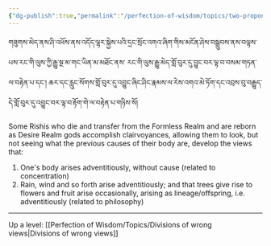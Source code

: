 ```yaml
---
{"dg-publish":true,"permalink":"/perfection-of-wisdom/topics/two-proponents-of-causelessness/"}
---
```


གཟུགས་མེད་ནས་ཤི་འཕོས་ནས་འདོད་ལྷར་སྐྱེས་པའི་དྲང་སྲོང་འགའ་ཞིག་གིས་མངོན་ཤེས་བསྒྲུབས་ནས་བལྟས་པས་རང་གི་ལུས་ཀྱི་རྒྱུ་སྔ་མ་གང་ཡིན་མ་མཐོང་ནས་
རང་གི་ལུས་རྒྱུ་མེད་གློ་བུར་དུ་བྱུང་བར་ལྟ་བ་བསམ་གཏན་ལ་བརྟེན་པ་དང༌། ཆར་དང་རླུང་སོགས་གློ་བུར་དུ་འབྱུང་ཞིང་ཤིང་རྣམས་ལ་རེས་འགའ་མེ་ཏོག་དང་འབྲས་བུ་བརྒྱུད་དེ་གློ་བུར་དུ་འབྱུང་བར་ལྟ་བ་རྟོག་གེ་ལ་བརྟེན་པ་གཉིས་སོ།

Some Rishis who die and transfer from the Formless Realm and are reborn as Desire Realm gods accomplish clairvoyances, allowing them to look, but not seeing what the previous causes of their body are, develop the views that:
1. One's body arises adventitiously, without cause (related to concentration)
2. Rain, wind and so forth arise adventitiously; and that trees give rise to flowers and fruit arise occasionally, arising as lineage/offspring, i.e. adventitiously (related to philosophy)

---
Up a level: [[Perfection of Wisdom/Topics/Divisions of wrong views\|Divisions of wrong views]]
